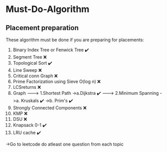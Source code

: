# Must-Do-Algorithm
## Placement preparation

These algorithm must be done if you are preparing for placements:
1. Binary Index Tree or Fenwick Tree ✔️
2. Segment Tree ❌
3. Topological Sort ✔️
4. Line Sweep ❌
5. Critical conn Graph ❌
6. Prime Factorization using Sieve O(log n)  ❌
7. LCSreturns ❌
8. Graph 
---> 1.Shortest Path
      ->a.Dijkstra ✔️
---> 2.Minimum Spanning
      ->a. Kruskals ✔️
      ->b. Prim's ✔️
9. Strongly Connected Components ❌
10. KMP ❌
11. DSU ❌
12. Knapsack 0-1 ✔️
13. LRU cache ✔️


->Go to leetcode do atleast one question from each topic



